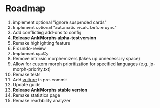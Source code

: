 # Roadmap

1. implement optional "ignore suspended cards"
2. Implement optional "automatic recalc before sync"
3. Add conflicting add-ons to config
4. **Release AnkiMorphs alpha-test version**
5. Remake highlighting feature
6. Fix undo-review
7. Implement spaCy
8. Remove intrinsic morphemizers (takes up unnecessary space)
9. Allow for custom morph prioritization for specified languages (e.g. jp-morph-priority.txt)
10. Remake tests
11. Add [vulture](https://github.com/jendrikseipp/vulture) to pre-commit
12. Update guide
13. **Release AnkiMorphs stable version**
14. Remake statistics page
15. Remake readability analyzer



